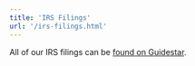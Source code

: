 ```yaml
---
title: 'IRS Filings'
url: '/irs-filings.html'
---
```


All of our IRS filings can be
[found on Guidestar](https://www.guidestar.org/profile/38-3536536).
